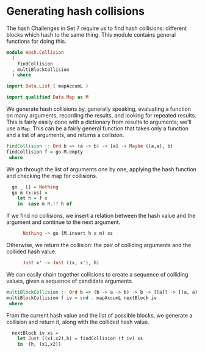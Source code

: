 # Generating hash collisions

The hash Challenges in Set 7 require us to find hash collisions:
different blocks which hash to the same thing.
This module contains general functions for doing this.

```haskell
module Hash.Collision
  (
    findCollision
  , multiBlockCollision
  ) where

import Data.List ( mapAccumL )

import qualified Data.Map as M
```

We generate hash collisions by, generally speaking,
evaluating a function on many arguments,
recording the results, and looking for repeated results.
This is fairly easily done with a dictionary from results to arguments;
we'll use a `Map`.
This can be a fairly general function that takes only a function
and a list of arguments, and returns a collision.

```haskell
findCollision :: Ord b => (a -> b) -> [a] -> Maybe ((a,a), b)
findCollision f = go M.empty
 where
```

We go through the list of arguments one by one,
applying the hash function and checking the map for collisions.

```haskell
  go _ [] = Nothing
  go m (x:xs) =
    let h = f x
    in  case m M.!? h of
```

If we find no collisions, we insert a relation between the hash value
and the argument and continue to the next argument.

```haskell
      Nothing -> go (M.insert h x m) xs
```

Otherwise, we return the collision: the pair of colliding arguments
and the collided hash value.

```haskell
      Just x' -> Just ((x, x'), h)
```

We can easily chain together collisions to create a sequence of
colliding values, given a sequence of candidate arguments.

```haskell
multiBlockCollision :: Ord b => (b -> a -> b) -> b -> [[a]] -> [(a, a)]
multiBlockCollision f iv = snd . mapAccumL nextBlock iv
 where
```

From the current hash value and the list of possible blocks,
we generate a collision and return it, along with the collided hash value.

```haskell
  nextBlock iv xs =
    let Just ((x1,x2),h) = findCollision (f iv) xs
    in  (h, (x1,x2))
```
